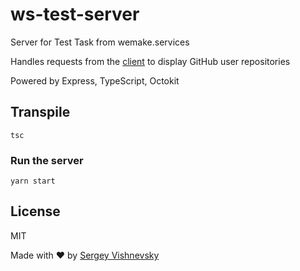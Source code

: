 # ws-test-server

Server for Test Task from wemake.services

Handles requests from the [client](https://github.com/standbyoneself/ws-test-client) to display GitHub user repositories

Powered by Express, TypeScript, Octokit

## Transpile

```
tsc
```

### Run the server

```
yarn start
```

## License

MIT

Made with ❤️ by [Sergey Vishnevsky](https://github.com/standbyoneself)
